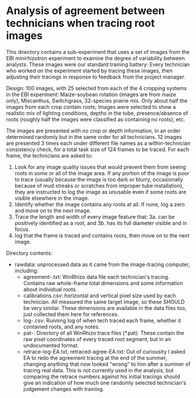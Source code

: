 # Analysis of agreement between technicians when tracing root images

This directory contains a sub-experiment that uses a set of images from the EBI minirhizotron experiment to examine the degree of variability between analysts. These images were our standard training battery: Every technician who worked on the experiment started by tracing these images, then adjusting their tracings in response to feedback from the project manager.

Design: 100 images, with 25 selected from each of the 4 cropping systems in the EBI experiment: Maize-soybean rotation (images are from maize only), Miscanthus, Switchgrass, 32-species prairie mix. 
Only about half the images from each crop contain roots; Images were selected to show a realistic mix of lighting conditions, depths in the tube, presence/absence of roots (roughly half the images were classified as containing no roots), etc.

The images are presented with no crop or depth information, in an order determined randomly but in the same order for all technicians. 12 images are presented 3 times each under different file names as a within-technician consistency check, for a total task size of 124 frames to be traced. For each frame, the technicians are asked to:

1. Look for any image quality issues that would prevent them from seeing roots in some or all of the image area. If any portion of the image is poor to trace (usually because the image is too dark or blurry, occasionally because of mud streaks or scratches from improper tube installation), they are instructed to log the image as unusable even if some roots are visible elsewhere in the image.
2. Identify whether the image contains any roots at all. If none, log a zero and move on to the next image.
3. Trace the length and width of every image feature that:
	3a. can be positively identified as a root, and
	3b. has its full diameter visible and in focus.
4. log that the frame is traced and contains roots, then move on to the next image.

Directory contents:

* rawdata: unprocessed data as it came from the image-tracing computer, including:
	* agreement-<initials>.txt: WinRhizo data file each technician's tracing. Contains raw whole-frame total dimensions and some information about individual roots.
	* calibrations.csv: horizontal and vertical pixel size used by each technician. All measured the same target image, so these SHOULD be very similar. These dimensions are available in the data files too, just collected them here for references.
	* log-<initials>.csv: Running log of when tech traced each frame, whether it contained roots, and any notes.
	* pat-<initials>: Directory of all WinRhizo trace files (*.pat). These contain the raw pixel coordinates of every traced root segment, but in an undocumented format.
	* retrace-log-EA.txt, retraced-agree-EA.txt: Out of curiousity I asked EA to redo the agreement tracing at the end of the summer, changing anything that now looked "wrong" to him after a summer of tracing real data. This is not currently used in the analysis, but comparing the retrace numbers against his initial tracings should give an indication of how much one randomly selected technician's judgement changes with training.
